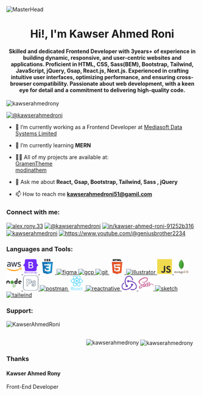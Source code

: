 ![MasterHead]([https://i.pinimg.com/564x/d1/35/56/d13556ec053cffc2410a682ee33436d6.jpg](https://cdn.dribbble.com/userupload/16110610/file/original-ad4a6b1dcb1f453d0156f72f2f6920aa.jpg?resize=752x))
<h1 align="center">Hi!, I'm Kawser Ahmed Roni</h1>
<h4 align="center">Skilled and dedicated Frontend Developer with 3years+ of experience in building dynamic, responsive, and user-centric websites and applications. Proficient in HTML, CSS, Sass(BEM), Bootstrap, Tailwind, JavaScript, jQuery, Gsap, React.js, Next.js. Experienced in crafting intuitive user interfaces, optimizing performance, and ensuring cross-browser compatibility. Passionate about web development, with a keen eye for detail and a commitment to delivering high-quality code.</h4>

<p align="left"> <img src="https://komarev.com/ghpvc/?username=kawserahmedrony&label=Profile%20views&color=0e75b6&style=flat" alt="kawserahmedrony" /> </p>

<p align="left"> <a href="https://twitter.com/@kawserahmedroni" target="blank"><img src="https://img.shields.io/twitter/follow/@kawserahmedroni?logo=twitter&style=for-the-badge" alt="@kawserahmedroni" /></a> </p>

- 🏬 I’m currently working as a Frontend Developer at [Mediasoft Data Systems Limited](https://mediasoftbd.com/)

- 🌱 I’m currently learning **MERN**

- 👨‍💻 All of my projects are available at: <br> <a href="https://themeforest.net/user/gramentheme/portfolio">GramenTheme<a/> <br> <a href="https://themeforest.net/user/gramentheme/portfolio">modinathem<a/>

- 💬 Ask me about **React, Gsap, Bootstrap, Tailwind, Sass , jQuery**

- 📫 How to reach me **kawserahmedroni51@gamil.com**


<h3 align="left">Connect with me:</h3>
<p align="left">
  
<a href="https://fb.com/alex.rony.33" target="blank"><img align="center" src="https://raw.githubusercontent.com/rahuldkjain/github-profile-readme-generator/master/src/images/icons/Social/facebook.svg" alt="alex.rony.33" height="30" width="40" /></a>
<a href="https://twitter.com/@kawserahmedroni" target="blank"><img align="center" src="https://raw.githubusercontent.com/rahuldkjain/github-profile-readme-generator/master/src/images/icons/Social/twitter.svg" alt="@kawserahmedroni" height="30" width="40" /></a>
<a href="https://linkedin.com/in/in/kawser-ahmed-roni-91252b316" target="blank"><img align="center" src="https://raw.githubusercontent.com/rahuldkjain/github-profile-readme-generator/master/src/images/icons/Social/linked-in-alt.svg" alt="in/kawser-ahmed-roni-91252b316" height="30" width="40" /></a>
<a href="https://instagram.com/kawserahmedroni" target="blank"><img align="center" src="https://raw.githubusercontent.com/rahuldkjain/github-profile-readme-generator/master/src/images/icons/Social/instagram.svg" alt="kawserahmedroni" height="30" width="40" /></a>
<a href="https://www.youtube.com/c/https://www.youtube.com/@geniusbrother2234" target="blank"><img align="center" src="https://raw.githubusercontent.com/rahuldkjain/github-profile-readme-generator/master/src/images/icons/Social/youtube.svg" alt="https://www.youtube.com/@geniusbrother2234" height="30" width="40" /></a>
</p>


<h3 align="left">Languages and Tools:</h3>
<p align="left"> <a href="https://aws.amazon.com" target="_blank" rel="noreferrer"> <img src="https://raw.githubusercontent.com/devicons/devicon/master/icons/amazonwebservices/amazonwebservices-original-wordmark.svg" alt="aws" width="40" height="40"/> </a> <a href="https://getbootstrap.com" target="_blank" rel="noreferrer"> <img src="https://raw.githubusercontent.com/devicons/devicon/master/icons/bootstrap/bootstrap-plain-wordmark.svg" alt="bootstrap" width="40" height="40"/> </a> <a href="https://www.w3schools.com/css/" target="_blank" rel="noreferrer"> <img src="https://raw.githubusercontent.com/devicons/devicon/master/icons/css3/css3-original-wordmark.svg" alt="css3" width="40" height="40"/> </a> <a href="https://www.figma.com/" target="_blank" rel="noreferrer"> <img src="https://www.vectorlogo.zone/logos/figma/figma-icon.svg" alt="figma" width="40" height="40"/> </a> <a href="https://cloud.google.com" target="_blank" rel="noreferrer"> <img src="https://www.vectorlogo.zone/logos/google_cloud/google_cloud-icon.svg" alt="gcp" width="40" height="40"/> </a> <a href="https://git-scm.com/" target="_blank" rel="noreferrer"> <img src="https://www.vectorlogo.zone/logos/git-scm/git-scm-icon.svg" alt="git" width="40" height="40"/> </a> <a href="https://www.w3.org/html/" target="_blank" rel="noreferrer"> <img src="https://raw.githubusercontent.com/devicons/devicon/master/icons/html5/html5-original-wordmark.svg" alt="html5" width="40" height="40"/> </a> <a href="https://www.adobe.com/in/products/illustrator.html" target="_blank" rel="noreferrer"> <img src="https://www.vectorlogo.zone/logos/adobe_illustrator/adobe_illustrator-icon.svg" alt="illustrator" width="40" height="40"/> </a> <a href="https://developer.mozilla.org/en-US/docs/Web/JavaScript" target="_blank" rel="noreferrer"> <img src="https://raw.githubusercontent.com/devicons/devicon/master/icons/javascript/javascript-original.svg" alt="javascript" width="40" height="40"/> </a> <a href="https://www.mongodb.com/" target="_blank" rel="noreferrer"> <img src="https://raw.githubusercontent.com/devicons/devicon/master/icons/mongodb/mongodb-original-wordmark.svg" alt="mongodb" width="40" height="40"/> </a> <a href="https://nodejs.org" target="_blank" rel="noreferrer"> <img src="https://raw.githubusercontent.com/devicons/devicon/master/icons/nodejs/nodejs-original-wordmark.svg" alt="nodejs" width="40" height="40"/> </a> <a href="https://www.photoshop.com/en" target="_blank" rel="noreferrer"> <img src="https://raw.githubusercontent.com/devicons/devicon/master/icons/photoshop/photoshop-line.svg" alt="photoshop" width="40" height="40"/> </a> <a href="https://postman.com" target="_blank" rel="noreferrer"> <img src="https://www.vectorlogo.zone/logos/getpostman/getpostman-icon.svg" alt="postman" width="40" height="40"/> </a> <a href="https://reactjs.org/" target="_blank" rel="noreferrer"> <img src="https://raw.githubusercontent.com/devicons/devicon/master/icons/react/react-original-wordmark.svg" alt="react" width="40" height="40"/> </a> <a href="https://reactnative.dev/" target="_blank" rel="noreferrer"> <img src="https://reactnative.dev/img/header_logo.svg" alt="reactnative" width="40" height="40"/> </a> <a href="https://redux.js.org" target="_blank" rel="noreferrer"> <img src="https://raw.githubusercontent.com/devicons/devicon/master/icons/redux/redux-original.svg" alt="redux" width="40" height="40"/> </a> <a href="https://sass-lang.com" target="_blank" rel="noreferrer"> <img src="https://raw.githubusercontent.com/devicons/devicon/master/icons/sass/sass-original.svg" alt="sass" width="40" height="40"/> </a> <a href="https://www.sketch.com/" target="_blank" rel="noreferrer"> <img src="https://www.vectorlogo.zone/logos/sketchapp/sketchapp-icon.svg" alt="sketch" width="40" height="40"/> </a> <a href="https://tailwindcss.com/" target="_blank" rel="noreferrer"> <img src="https://www.vectorlogo.zone/logos/tailwindcss/tailwindcss-icon.svg" alt="tailwind" width="40" height="40"/> </a> </p>

<h3 align="left">Support:</h3>
<p><a href="https://ko-fi.com/KawserAhmedRoni"> <img align="left" src="https://cdn.ko-fi.com/cdn/kofi3.png?v=3" height="50" width="210" alt="KawserAhmedRoni" /></a></p><br><br>

<p><img align="left" src="https://github-readme-stats.vercel.app/api/top-langs?username=kawserahmedrony&show_icons=true&locale=en&layout=compact" alt="kawserahmedrony" /></p>

<p>&nbsp;<img align="center" src="https://github-readme-stats.vercel.app/api?username=kawserahmedrony&show_icons=true&locale=en" alt="kawserahmedrony" /></p>

<h3>Thanks</h3>
<h4>Kawser Ahmed Rony</h4>
<span>Front-End Developer</span>
